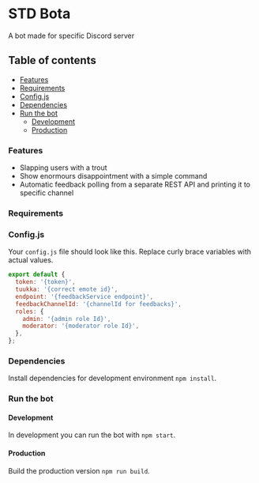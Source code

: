 # STD Bota

A bot made for specific Discord server

## Table of contents

- [Features](#features)
- [Requirements](#requirements)
- [Config.js](#config.js)
- [Dependencies](#dependencies)
- [Run the bot](#run-the-bot)
  - [Development](#development)
  - [Production](#production)

### Features

- Slapping users with a trout
- Show enormours disappointment with a simple command
- Automatic feedback polling from a separate REST API and printing it to specific channel

### Requirements

### Config.js

Your `config.js` file should look like this. Replace curly brace variables with actual values.

```javascript
export default {
  token: '{token}',
  tuukka: '{correct emote id}',
  endpoint: '{feedbackService endpoint}',
  feedbackChannelId: '{channelId for feedbacks}',
  roles: {
    admin: '{admin role Id}',
    moderator: '{moderator role Id}',
  },
};
```

### Dependencies

Install dependencies for development environment `npm install`.

### Run the bot

#### Development

In development you can run the bot with `npm start`.

#### Production

Build the production version `npm run build`.
